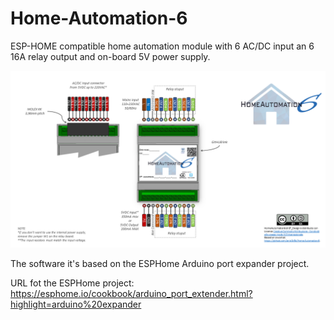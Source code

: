 # Home-Automation-6
ESP-HOME compatible home automation module with 6 AC/DC input an 6 16A relay output and on-board 5V power supply.


<img src="/Pictures/HA6_Pinout.png" alt="HA6 Pinout" title="HA6 Pinout">


The software it's based on the ESPHome Arduino port expander project.

URL fot the ESPHome project:
https://esphome.io/cookbook/arduino_port_extender.html?highlight=arduino%20expander
